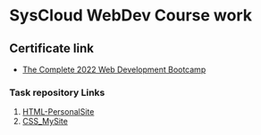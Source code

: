 # SysCloud WebDev Course work

## Certificate link
- [The Complete 2022 Web Development Bootcamp
](http://ude.my/UC-8928f703-fef3-419d-aa3b-416699a0241a)

### Task repository Links
1. [HTML-PersonalSite](https://github.com/mbharti321/HTML-PersonalSite)
2. [CSS_MySite](https://github.com/mbharti321/CSS_MySite)
